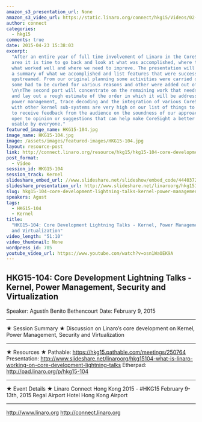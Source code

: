 ```yaml
---
amazon_s3_presentation_url: None
amazon_s3_video_url: https://static.linaro.org/connect/hkg15/Videos/02-09-Monday/HKG15-104%20Core%20Development%20Lightning%20Talks%20-%20Kernel%2C%20Power%20Management%2C%20Security%20and%20Virtualization.mp4
author: connect
categories:
  - hkg15
comments: true
date: 2015-04-23 15:38:03
excerpt:
  "After an entire year of full time involvement of Linaro in the CoreSight
  area it is time to go back and look at what was accomplished, where things are,
  what worked well and where we need to improve. The presentation will start with
  a summary of what we accomplished and list features that were successfully pushed
  upstreamed. From our original planning some activities were carried out as expected,
  some had to be curbed for various reasons and other were added out of necessity.
  \n\nThe second part will concentrate on the remaining work that needs to be done
  and lay out a rough estimate of the order in which it will be addressed. Armv8,
  power management, trace decoding and the integration of various CoreSight functionality
  with other kernel sub-systems are very high on our list of things to so. We hope
  to receive feedback from the audience on the soundness of our approach and definitely
  open to opinion or suggestions that can help make CoreSight a better sub-system
  usable by everyone."
featured_image_name: HKG15-104.jpg
image_name: HKG15-104.jpg
image: /assets/images/featured-images/HKG15-104.jpg
layout: resource-post
link: http://connect.linaro.org/resource/hkg15/hkg15-104-core-development-lightning-talks-kernel-power-management-security-and-virtualization/
post_format:
  - Video
session_id: HKG15-104
session_track: Kernel
slideshare_embed_url: //www.slideshare.net/slideshow/embed_code/44403726
slideshare_presentation_url: http://www.slideshare.net/linaroorg/hkg15104-what-is-linaro-working-on-core-development-lightning-talks
slug: hkg15-104-core-development-lightning-talks-kernel-power-management-security-and-virtualization
speakers: Agust
tags:
  - HKG15-104
  - Kernel
title:
  "HKG15-104: Core Development Lightning Talks - Kernel, Power Management, Security
  and Virtualization"
video_length: "51:10"
video_thumbnail: None
wordpress_id: 705
youtube_video_url: https://www.youtube.com/watch?v=osn1WaOEK9A
---
```


## HKG15-104: Core Development Lightning Talks - Kernel, Power Management, Security and Virtualization

Speaker: Agustín Benito Bethencourt
Date: February 9, 2015

---

★ Session Summary ★
Discussion on Linaro’s core development on Kernel, Power Management, Security and Virtualization

---

★ Resources ★
Pathable: https://hkg15.pathable.com/meetings/250764
Presentation: http://www.slideshare.net/linaroorg/hkg15104-what-is-linaro-working-on-core-development-lightning-talks
Etherpad: http://pad.linaro.org/p/hkg15-104

---

★ Event Details ★
Linaro Connect Hong Kong 2015 - #HKG15
February 9-13th, 2015
Regal Airport Hotel Hong Kong Airport

---

http://www.linaro.org
http://connect.linaro.org
